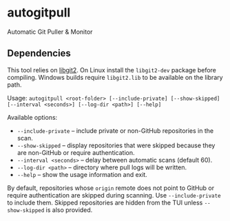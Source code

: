 # autogitpull
Automatic Git Puller & Monitor

## Dependencies
This tool relies on [libgit2](https://libgit2.org/). On Linux install the
`libgit2-dev` package before compiling. Windows builds require `libgit2.lib`
to be available on the library path.

Usage: `autogitpull <root-folder> [--include-private] [--show-skipped] [--interval <seconds>] [--log-dir <path>] [--help]`

Available options:

* `--include-private` – include private or non-GitHub repositories in the scan.
* `--show-skipped` – display repositories that were skipped because they are non-GitHub or require authentication.
* `--interval <seconds>` – delay between automatic scans (default 60).
* `--log-dir <path>` – directory where pull logs will be written.
* `--help` – show the usage information and exit.

By default, repositories whose `origin` remote does not point to GitHub or require authentication are skipped during scanning. Use `--include-private` to include them. Skipped repositories are hidden from the TUI unless `--show-skipped` is also provided.
